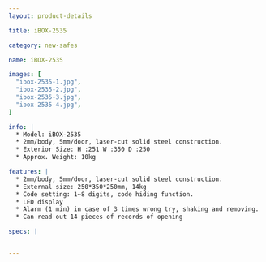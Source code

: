 ```yaml
---
layout: product-details

title: iBOX-2535

category: new-safes

name: iBOX-2535

images: [
  "ibox-2535-1.jpg",
  "ibox-2535-2.jpg",
  "ibox-2535-3.jpg",
  "ibox-2535-4.jpg",
]

info: |
  * Model: iBOX-2535
  * 2mm/body, 5mm/door, laser-cut solid steel construction.
  * Exterior Size: H :251 W :350 D :250
  * Approx. Weight: 10kg

features: |
  * 2mm/body, 5mm/door, laser-cut solid steel construction.
  * External size: 250*350*250mm, 14kg
  * Code setting: 1~8 digits, code hiding function.
  * LED display
  * Alarm (1 min) in case of 3 times wrong try, shaking and removing.
  * Can read out 14 pieces of records of opening

specs: |


---
```



